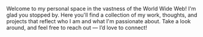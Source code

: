 Welcome to my personal space in the vastness of the World Wide Web! I'm glad you stopped by. Here you'll find a collection of my work, thoughts, and projects that reflect who I am and what I'm passionate about. Take a look around, and feel free to reach out — I’d love to connect!
